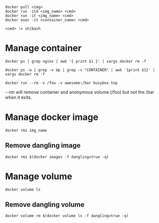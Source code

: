 ```
docker pull <img>
docker run -itd <img_name> <cmd>
docker run -it <img_name> <cmd>
docker exec -it <container_name> <cmd>

<cmd> := sh|bash
```

# Manage container
```
docker ps | grep nginx | awk '{ print $1 }' | xargs docker rm -f
```
```
docker ps -a | grep -v Up | grep -v "CONTAINER" | awk '{print $1}' | xargs docker rm -f
```
```
docker run --rm -v /foo -v awesome:/bar busybox top
```
--rm will remove container and anonymous volume (/foo) but not the /bar when it exits.

# Manage docker image
```
docker rmi img_name
```
## Remove dangling image
```
docker rmi $(docker images -f dangling=true -q)
```

# Manage volume
```
docker volume ls
```
## Remove dangling volume
```
docker volume rm $(docker volume ls -f dangling=true -q)
```
